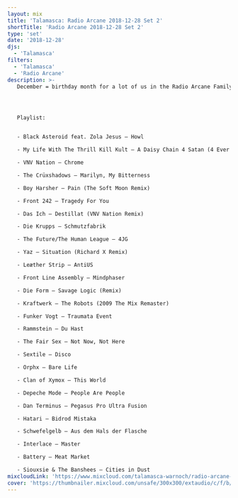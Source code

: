 ```yaml
---
layout: mix
title: 'Talamasca: Radio Arcane 2018-12-28 Set 2'
shortTitle: 'Radio Arcane 2018-12-28 Set 2'
type: 'set'
date: '2018-12-28'
djs:
  - 'Talamasca'
filters:
  - 'Talamasca'
  - 'Radio Arcane'
description: >-
   December = birthday month for a lot of us in the Radio Arcane Family. This is my 2nd set from this special night.




   Playlist:


   - Black Asteroid feat. Zola Jesus — Howl

   - My Life With The Thrill Kill Kult — A Daisy Chain 4 Satan (4 Ever & Ever Mix)

   - VNV Nation — Chrome

   - The Crüxshadows — Marilyn, My Bitterness

   - Boy Harsher — Pain (The Soft Moon Remix)

   - Front 242 — Tragedy For You

   - Das Ich — Destillat (VNV Nation Remix)

   - Die Krupps — Schmutzfabrik

   - The Future/The Human League — 4JG

   - Yaz — Situation (Richard X Remix)

   - Leæther Strip — AntiUS

   - Front Line Assembly — Mindphaser

   - Die Form — Savage Logic (Remix)

   - Kraftwerk — The Robots (2009 The Mix Remaster)

   - Funker Vogt — Traumata Event

   - Rammstein — Du Hast

   - The Fair Sex — Not Now, Not Here

   - Sextile — Disco

   - Orphx — Bare Life

   - Clan of Xymox — This World

   - Depeche Mode — People Are People

   - Dan Terminus — Pegasus Pro Ultra Fusion

   - Hatari — Bidrod Mistaka

   - Schwefelgelb — Aus dem Hals der Flasche

   - Interlace — Master

   - Battery — Meat Market

   - Siouxsie & The Banshees — Cities in Dust
mixcloudLink: 'https://www.mixcloud.com/talamasca-warnoch/radio-arcane-december-2018-set-2'
cover: 'https://thumbnailer.mixcloud.com/unsafe/300x300/extaudio/c/f/b/1/db4a-fe9d-4605-b128-0252fd7e8441'
---
```

